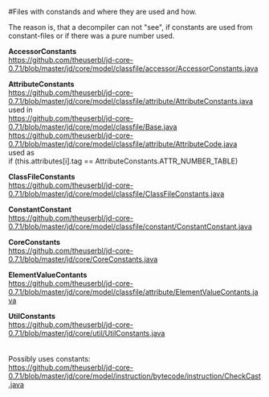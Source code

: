 #Files with constands and where they are used and how.

The reason is, that a decompiler can not "see", if constants are used from constant-files or if there was a pure number used.

**AccessorConstants**<br/>
https://github.com/theuserbl/jd-core-0.7.1/blob/master/jd/core/model/classfile/accessor/AccessorConstants.java

**AttributeConstants**<br/>
https://github.com/theuserbl/jd-core-0.7.1/blob/master/jd/core/model/classfile/attribute/AttributeConstants.java<br/>
used in<br/>
https://github.com/theuserbl/jd-core-0.7.1/blob/master/jd/core/model/classfile/Base.java<br/>
https://github.com/theuserbl/jd-core-0.7.1/blob/master/jd/core/model/classfile/attribute/AttributeCode.java<br/>
used as<br/>
 if (this.attributes[i].tag == AttributeConstants.ATTR_NUMBER_TABLE)

**ClassFileConstants**<br/>
https://github.com/theuserbl/jd-core-0.7.1/blob/master/jd/core/model/classfile/ClassFileConstants.java

**ConstantConstant**<br/>
https://github.com/theuserbl/jd-core-0.7.1/blob/master/jd/core/model/classfile/constant/ConstantConstant.java

**CoreConstants**<br/>
https://github.com/theuserbl/jd-core-0.7.1/blob/master/jd/core/CoreConstants.java

**ElementValueContants**<br/>
https://github.com/theuserbl/jd-core-0.7.1/blob/master/jd/core/model/classfile/attribute/ElementValueContants.java

**UtilConstants**<br/>
https://github.com/theuserbl/jd-core-0.7.1/blob/master/jd/core/util/UtilConstants.java
<br/>
<br/>
<br/>
Possibly uses constants:<br/>
https://github.com/theuserbl/jd-core-0.7.1/blob/master/jd/core/model/instruction/bytecode/instruction/CheckCast.java
